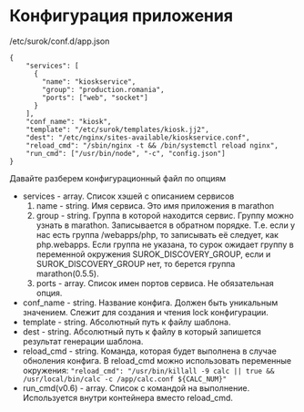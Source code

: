 # Конфигурация приложения

/etc/surok/conf.d/app.json
```
{
    "services": [
      {
        "name": "kioskservice",
        "group": "production.romania",
        "ports": ["web", "socket"]
      }
    ],
    "conf_name": "kiosk",
    "template": "/etc/surok/templates/kiosk.jj2",
    "dest": "/etc/nginx/sites-available/kioskservice.conf",
    "reload_cmd": "/sbin/nginx -t && /bin/systemctl reload nginx",
    "run_cmd": ["/usr/bin/node", "-c", "config.json"]
}
```

Давайте разберем конфигурационный файл по опциям
* services - array. Список хэшей с описанием сервисов
    1. name - string. Имя сервиса. Это имя приложения в marathon
    2. group - string. Группа в которой находится сервис. Группу можно узнать в marathon. Записывается в обратном порядке. Т.е. если у нас есть группа /webapps/php, то записывать её следует, как php.webapps. 
    Если группа не указана, то сурок ожидает группу в переменной окружения SUROK_DISCOVERY_GROUP, если и SUROK_DISCOVERY_GROUP нет, то берется группа marathon(0.5.5).
    3. ports - array.  Список имен портов сервиса. Не обязательная опция.
* conf_name - string. Название конфига. Должен быть уникальным значением. Слежит для создания и чтения lock конфигурации.
* template - string. Абсолютный путь к файлу шаблона.
* dest - string. Абсолютный путь к файлу в который запишется результат генерации шаблона.
* reload_cmd - string. Команда, которая будет выполнена в случае обноления конфига.
    В reload_cmd можно использовать переменные окружения:
    ```"reload_cmd": "/usr/bin/killall -9 calc || true && /usr/local/bin/calc -c /app/calc.conf ${CALC_NUM}"```
* run_cmd(v0.6) - array. Список с командой на выполнение. Используется внутри контейнера вместо reload_cmd.
